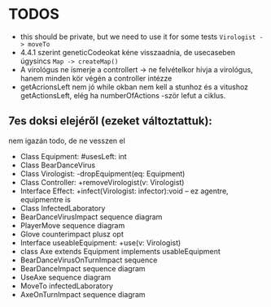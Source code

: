 # TODOS

- this should be private, but we need to use it for some tests `Virologist -> moveTo`
- 4.4.1 szerint geneticCodeokat kéne visszaadnia, de usecaseben úgysincs `Map -> createMap()`
- A virológus ne ismerje a controllert -> ne felvételkor hívja a virológus, hanem minden kör végén a controller intézze
- getAcrionsLeft nem jó while okban
    nem kell a stunhoz és a vitushoz getActionsLeft, elég ha numberOfActions -ször lefut a ciklus. 
## 7es doksi elejéről (ezeket változtattuk):
nem igazán todo, de ne vesszen el
- Class Equipment: #usesLeft: int
- Class BearDanceVirus
- Class Virologist: -dropEquipment(eq: Equipment)
- Class Controller: +removeVirologist(v: Virologist)
- Interface Effect: +infect(Virologist: infector):void – ez agentre, equipmentre is
- Class InfectedLaboratory
- BearDanceVirusImpact sequence diagram
- PlayerMove sequence diagram
- Glove counterimpact plusz opt
- Interface useableEquipment: +use(v: Virologist)
- class Axe extends Equipment implements usableEquipment
- BearDanceVirusOnTurnImpact sequence
- BearDanceImpact sequence diagram
- UseAxe sequence diagram
- MoveTo infectedLaboratory
- AxeOnTurnImpact sequence diagram
